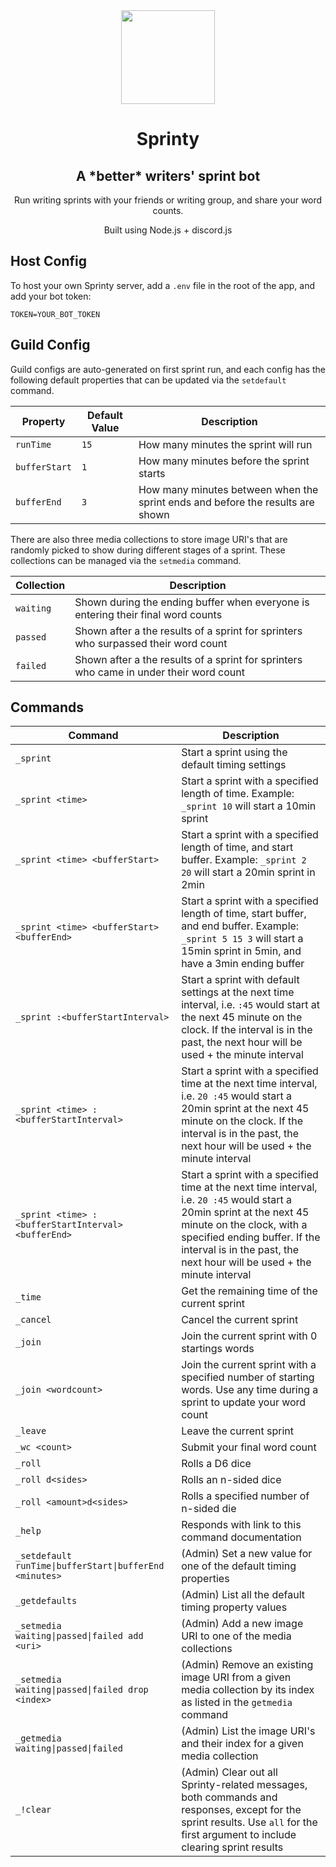 <div style="text-align:center">
<img src="https://raw.githubusercontent.com/jpmoormann/sprinty/main/Sprinty-logo.png" style="margin:0 auto;width:150px;display:block"/>
<h1><strong>Sprinty</strong></h1>
<h2>A *better* writers' sprint bot</h2>

Run writing sprints with your friends or writing group, and share your word counts.

Built using Node.js + discord.js
</div>

## Host Config
To host your own Sprinty server, add a `.env` file in the root of the app, and add your bot token:
```
TOKEN=YOUR_BOT_TOKEN
```

## Guild Config
Guild configs are auto-generated on first sprint run, and each config has the following default properties that can be updated via the `setdefault` command.

|Property|Default Value|Description|
|---|---|---|
|`runTime`|`15`|How many minutes the sprint will run|
|`bufferStart`|`1`|How many minutes before the sprint starts|
|`bufferEnd`|`3`|How many minutes between when the sprint ends and before the results are shown|

There are also three media collections to store image URI's that are randomly picked to show during different stages of a sprint. These collections can be managed via the `setmedia` command.

|Collection|Description|
|---|---|
|`waiting`|Shown during the ending buffer when everyone is entering their final word counts|
|`passed`|Shown after a the results of a sprint for sprinters who surpassed their word count|
|`failed`|Shown after a the results of a sprint for sprinters who came in under their word count|

## Commands
|Command|Description|
|---|---|
|`_sprint`|Start a sprint using the default timing settings|
|`_sprint <time>`|Start a sprint with a specified length of time. Example: `_sprint 10` will start a 10min sprint|
|`_sprint <time> <bufferStart>`|Start a sprint with a specified length of time, and start buffer. Example: `_sprint 2 20` will start a 20min sprint in 2min|
|`_sprint <time> <bufferStart> <bufferEnd>`|Start a sprint with a specified length of time, start buffer, and end buffer. Example: `_sprint 5 15 3` will start a 15min sprint in 5min, and have a 3min ending buffer|
|`_sprint :<bufferStartInterval>`|Start a sprint with default settings at the next time interval, i.e. `:45` would start at the next 45 minute on the clock. If the interval is in the past, the next hour will be used + the minute interval|
|`_sprint <time> :<bufferStartInterval>`|Start a sprint with a specified time at the next time interval, i.e. `20 :45` would start a 20min sprint at the next 45 minute on the clock. If the interval is in the past, the next hour will be used + the minute interval|
|`_sprint <time> :<bufferStartInterval> <bufferEnd>`|Start a sprint with a specified time at the next time interval, i.e. `20 :45` would start a 20min sprint at the next 45 minute on the clock, with a specified ending buffer. If the interval is in the past, the next hour will be used + the minute interval|
|`_time`|Get the remaining time of the current sprint|
|`_cancel`|Cancel the current sprint|
|`_join`|Join the current sprint with 0 startings words|
|`_join <wordcount>`|Join the current sprint with a specified number of starting words. Use any time during a sprint to update your word count|
|`_leave`|Leave the current sprint|
|`_wc <count>`|Submit your final word count |
|`_roll`|Rolls a D6 dice|
|`_roll d<sides>`|Rolls an n-sided dice|
|`_roll <amount>d<sides>`|Rolls a specified number of n-sided die|
|`_help`|Responds with link to this command documentation|
|`_setdefault runTime\|bufferStart\|bufferEnd <minutes>`|(Admin) Set a new value for one of the default timing properties|
|`_getdefaults`|(Admin) List all the default timing property values|
|`_setmedia waiting\|passed\|failed add <uri>`|(Admin) Add a new image URI to one of the media collections|
|`_setmedia waiting\|passed\|failed drop <index>`|(Admin) Remove an existing image URI from a given media collection by its index as listed in the `getmedia` command|
|`_getmedia waiting\|passed\|failed`|(Admin) List the image URI's and their index for a given media collection|
|`_!clear`|(Admin) Clear out all Sprinty-related messages, both commands and responses, except for the sprint results. Use `all` for the first argument to include clearing sprint results|

